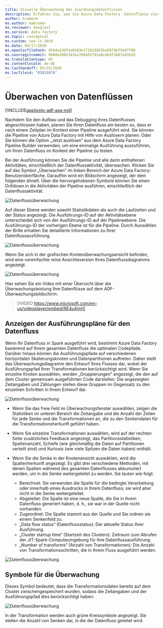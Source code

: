```yaml
---
title: Visuelle Überwachung des Zuordnungsdatenflusses
description: Erfahren Sie, wie Sie Azure Data Factory -Datenflüsse visuell überwachen.
author: kromerm
ms.author: makromer
ms.reviewer: douglasl
ms.service: data-factory
ms.topic: conceptual
ms.custom: seo-lt-2019
ms.date: 04/17/2020
ms.openlocfilehash: 9594a2ddfaa0103e171618925ba6974bf9ad7f00
ms.sourcegitcommit: 0b80a5802343ea769a91f91a8cdbdf1b67a932d3
ms.translationtype: HT
ms.contentlocale: de-DE
ms.lasthandoff: 05/25/2020
ms.locfileid: "83833978"
---
```

# <a name="monitor-data-flows"></a>Überwachen von Datenflüssen

[!INCLUDE[appliesto-adf-asa-md](includes/appliesto-adf-asa-md.md)]

Nachdem Sie den Aufbau und das Debugging Ihres Datenflusses abgeschlossen haben, planen Sie Ihren Datenfluss am besten so, dass er nach einem Zeitplan im Kontext einer Pipeline ausgeführt wird. Sie können die Pipeline von Azure Data Factory mit Hilfe von Auslösern planen. Oder Sie können die Option „Jetzt auslösen“ aus dem Azure Data Factory Pipeline Builder verwenden, um eine einmalige Ausführung auszuführen, um Ihren Datenfluss im Kontext der Pipeline zu testen.

Bei der Ausführung können Sie die Pipeline und alle darin enthaltenen Aktivitäten, einschließlich der Datenflussaktivität, überwachen. Klicken Sie auf das Symbol „Überwachen“ im linken Bereich der Azure Data Factory-Benutzeroberfläche. Daraufhin wird ein Bildschirm angezeigt, der dem folgenden ähnelt. Über die hervorgehobenen Symbole können Sie einen Drilldown in die Aktivitäten der Pipeline ausführen, einschließlich der Datenflussaktivität.

![Datenflussüberwachung](media/data-flow/mon001.png "Datenflussüberwachung")

Auf dieser Ebene werden sowohl Statistikdaten als auch die Laufzeiten und der Status angezeigt. Die Ausführungs-ID auf der Aktivitätsebene unterscheidet sich von der Ausführungs-ID auf der Pipelineebene. Die Ausführungs-ID der vorherigen Ebene ist für die Pipeline. Durch Auswählen der Brille erhalten Sie detaillierte Informationen zu Ihrer Datenflussausführung.

![Datenflussüberwachung](media/data-flow/mon002.png "Datenflussüberwachung")

Wenn Sie sich in der grafischen Knotenüberwachungsansicht befinden, wird eine vereinfachte reine Ansichtsversion Ihres Datenflussdiagramms angezeigt.

![Datenflussüberwachung](media/data-flow/mon003.png "Datenflussüberwachung")

Hier sehen Sie ein Video mit einer Übersicht über die Überwachungsleistung Ihre Datenflüsse auf dem ADF-Überwachungsbildschirm:

> [!VIDEO https://www.microsoft.com/en-us/videoplayer/embed/RE4u4mH]

## <a name="view-data-flow-execution-plans"></a>Anzeigen der Ausführungspläne für den Datenfluss

Wenn Ihr Datenfluss in Spark ausgeführt wird, bestimmt Azure Data Factory basierend auf Ihrem gesamten Datenfluss die optimalen Codepfade. Darüber hinaus können die Ausführungspfade auf verschiedenen horizontalen Skalierungsknoten und Datenpartitionen auftreten. Daher stellt das Überwachungsdiagramm den Entwurf Ihres Flusses dar, wobei der Ausführungspfad Ihrer Transformationen berücksichtigt wird. Wenn Sie einzelne Knoten auswählen, werden „Gruppierungen“ angezeigt, die den auf dem Cluster gemeinsam ausgeführten Code darstellen. Die angezeigten Zeitangaben und Zählungen stellen diese Gruppen im Gegensatz zu den einzelnen Schritten in Ihrem Entwurf dar.

![Datenflussüberwachung](media/data-flow/mon004.png "Datenflussüberwachung")

* Wenn Sie das freie Feld im Überwachungsfenster auswählen, zeigen die Statistiken im unteren Bereich die Zeitangabe und die Anzahl der Zeilen für jede Senke und die Transformationen an, die zu den Senkendaten für die Transformationsherkunft geführt haben.

* Wenn Sie einzelne Transformationen auswählen, wird auf der rechten Seite zusätzliches Feedback angezeigt, das Partitionsstatistiken, Spaltenanzahl, Schiefe (wie gleichmäßig die Daten auf Partitionen verteilt sind) und Kurtosis (wie viele Spitzen die Daten haben) enthält.

* Wenn Sie die Senke in der Knotenansicht auswählen, wird die Spaltenherkunft angezeigt. Es gibt drei verschiedene Methoden, mit denen Spalten während des gesamten Datenflusses akkumuliert werden, um in die Senke weitergeleitet zu werden. Sie lauten wie folgt:

  * Berechnet: Sie verwenden die Spalte für die bedingte Verarbeitung oder innerhalb eines Ausdrucks in Ihrem Datenfluss; sie wird aber nicht in die Senke weitergeleitet.
  * Abgeleitet: Die Spalte ist eine neue Spalte, die Sie in Ihrem Datenfluss generiert haben, d. h., sie war in der Quelle nicht vorhanden.
  * Zugeordnet: Die Spalte stammt aus der Quelle und Sie ordnen sie einem Senkenfeld zu.
  * „Data flow status“ (Datenflussstatus): Der aktuelle Status Ihrer Ausführung.
  * „Cluster startup time“ (Startzeit des Clusters): Zeitraum zum Abrufen der JIT-Spark-Computeumgebung für Ihre Datenflussausführung.
  * „Number of transforms“ (Anzahl von Transformationen): Die Anzahl von Transformationsschritten, die in Ihrem Fluss ausgeführt werden.
  
![Datenflussüberwachung](media/data-flow/monitornew.png "Datenflussüberwachung (neu)")  
  
## <a name="monitor-icons"></a>Symbole für die Überwachung

Dieses Symbol bedeutet, dass die Transformationsdaten bereits auf dem Cluster zwischengespeichert wurden, sodass die Zeitangaben und der Ausführungspfad dies berücksichtigt haben:

![Datenflussüberwachung](media/data-flow/mon004.png "Datenflussüberwachung")

In der Transformation werden auch grüne Kreissymbole angezeigt. Sie stellen die Anzahl von Senken dar, in die der Datenfluss geleitet wird.
